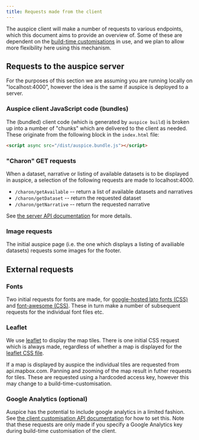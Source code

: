 ```yaml
---
title: Requests made from the client
---
```


The auspice client will make a number of requests to various endpoints, which this document aims to provide an overview of.
Some of these are dependent on the [build-time customisations](customise-client/introduction.md) in use, and we plan to allow more flexibility here using this mechanism.


## Requests to the auspice server
For the purposes of this section we are assuming you are running locally on "localhost:4000", however the idea is the same if auspice is deployed to a server.


### Auspice client JavaScript code (bundles)
The (bundled) client code (which is generated by `auspice build`) is broken up into a number of "chunks" which are delivered to the client as needed.
These originate from the following block in the `index.html` file:
```html
<script async src="/dist/auspice.bundle.js"></script>
```

### "Charon" GET requests
When a dataset, narrative or listing of available datasets is to be displayed in auspice, a selection of the following requests are made to localhost:4000.

* `/charon/getAvailable` -- return a list of available datasets and narratives
* `/charon/getDataset` -- return the requested dataset
* `/charon/getNarrative` -- return the requested narrative

See [the server API documentation](server/api.md) for more details.

### Image requests

The initial auspice page (i.e. the one which displays a listing of availiable datasets) requests some images for the footer.

## External requests

### Fonts
Two initial requests for fonts are made, for [google-hosted lato fonts (CSS)](https://fonts.googleapis.com/css?family=Lato:100,200,300,400,500,700) and [font-awesome (CSS)](https://maxcdn.bootstrapcdn.com/font-awesome/4.4.0/css/font-awesome.min.css">).
These in turn make a number of subsequent requests for the individual font files etc.


### Leaflet
We use [leaflet](https://leafletjs.com/) to display the map tiles.
There is one initial CSS request which is always made, regardless of whether a map is displayed for the [leaflet CSS file](https://unpkg.com/leaflet@1.0.1/dist/leaflet.css).

If a map is displayed by auspice the individual tiles are requested from api.mapbox.com.
Panning and zooming of the map result in futher requests for tiles.
These are requested using a hardcoded access key, however this may change to a build-time-customisation.


### Google Analytics (optional)
Auspice has the potential to include google analytics in a limited fashion.
See [the client customisation API documentation](customise-client/api.md) for how to set this.
Note that these requests are only made if you specify a Google Analytics key during build-time customisation of the client.

